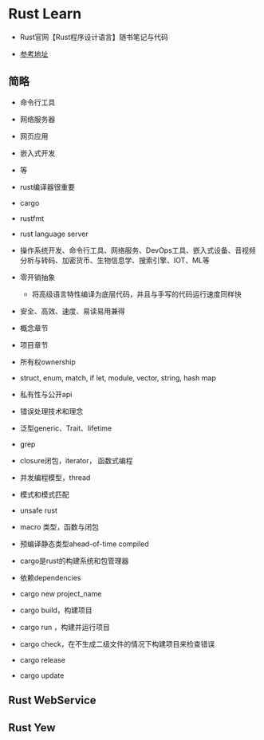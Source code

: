 # Rust Learn

- Rust官网【Rust程序设计语言】随书笔记与代码

- [参考地址](https://kaisery.github.io/trpl-zh-cn/ch19-03-advanced-traits.html)

## 简略

- 命令行工具
- 网络服务器
- 网页应用
- 嵌入式开发
- 等

- rust编译器很重要

- cargo
- rustfmt
- rust language server

- 操作系统开发、命令行工具、网络服务、DevOps工具、嵌入式设备、音视频分析与转码、加密货币、生物信息学、搜索引擎、IOT、ML等

- 零开销抽象
  - 将高级语言特性编译为底层代码，并且与手写的代码运行速度同样快

- 安全、高效、速度、易读易用兼得

- 概念章节
- 项目章节

- 所有权ownership

- struct, enum, match, if let, module, vector, string, hash map
- 私有性与公开api
- 错误处理技术和理念
- 泛型generic、Trait、lifetime
- grep
- closure闭包，iterator， 函数式编程
- 并发编程模型，thread
- 模式和模式匹配
- unsafe rust
- macro 类型，函数与闭包

- 预编译静态类型ahead-of-time compiled

- cargo是rust的构建系统和包管理器

- 依赖dependencies

- cargo new project_name
- cargo build，构建项目
- cargo run ，构建并运行项目
- cargo check，在不生成二级文件的情况下构建项目来检查错误
- cargo release
- cargo update

## Rust WebService

## Rust Yew